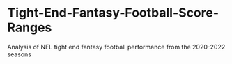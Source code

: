 # Tight-End-Fantasy-Football-Score-Ranges
Analysis of NFL tight end fantasy football performance from the 2020-2022 seasons
